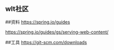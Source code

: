 ## wlt社区

##资料 
https://spring.io/guides

https://spring.io/guides/gs/serving-web-content/

##工具
https://git-scm.com/downloads

